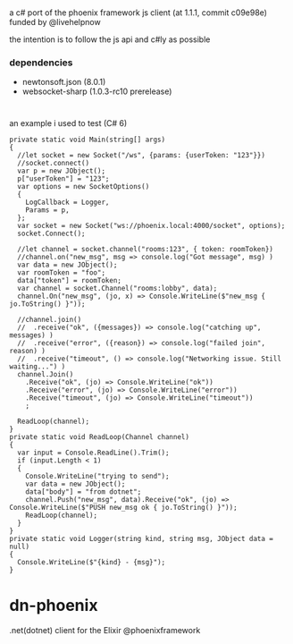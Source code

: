 #
a c# port of the phoenix framework js client (at 1.1.1, commit c09e98e) funded by @livehelpnow

the intention is to follow the js api and c#ly as possible

### dependencies

- newtonsoft.json (8.0.1)
- websocket-sharp (1.0.3-rc10 prerelease)

#
an example i used to test (C# 6)

    private static void Main(string[] args)
    {
      //let socket = new Socket("/ws", {params: {userToken: "123"}})
      //socket.connect()
      var p = new JObject();
      p["userToken"] = "123";
      var options = new SocketOptions()
      {
        LogCallback = Logger,
        Params = p,
      };
      var socket = new Socket("ws://phoenix.local:4000/socket", options);
      socket.Connect();

      //let channel = socket.channel("rooms:123", { token: roomToken})
      //channel.on("new_msg", msg => console.log("Got message", msg) )
      var data = new JObject();
      var roomToken = "foo";
      data["token"] = roomToken;
      var channel = socket.Channel("rooms:lobby", data);
      channel.On("new_msg", (jo, x) => Console.WriteLine($"new_msg { jo.ToString() }"));

      //channel.join()
      //  .receive("ok", ({messages}) => console.log("catching up", messages) )
      //  .receive("error", ({reason}) => console.log("failed join", reason) )
      //  .receive("timeout", () => console.log("Networking issue. Still waiting...") )
      channel.Join()
        .Receive("ok", (jo) => Console.WriteLine("ok"))
        .Receive("error", (jo) => Console.WriteLine("error"))
        .Receive("timeout", (jo) => Console.WriteLine("timeout"))
        ;

      ReadLoop(channel);
    }
    private static void ReadLoop(Channel channel)
    {
      var input = Console.ReadLine().Trim();
      if (input.Length < 1)
      {
        Console.WriteLine("trying to send");
        var data = new JObject();
        data["body"] = "from dotnet";
        channel.Push("new_msg", data).Receive("ok", (jo) => Console.WriteLine($"PUSH new_msg ok { jo.ToString() }"));
        ReadLoop(channel);
      }
    }
    private static void Logger(string kind, string msg, JObject data = null)
    {
      Console.WriteLine($"{kind} - {msg}");
    }
# dn-phoenix
.net(dotnet) client for the Elixir @phoenixframework
